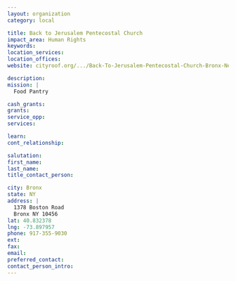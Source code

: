 ```yaml
---
layout: organization
category: local

title: Back to Jerusalem Pentecostal Church
impact_area: Human Rights
keywords: 
location_services: 
location_offices: 
website: cityroof.org/.../Back-To-Jerusalem-Pentecostal-Church-Bronx-New-York

description: 
mission: |
  Food Pantry

cash_grants: 
grants: 
service_opp: 
services: 

learn: 
cont_relationship: 

salutation: 
first_name: 
last_name: 
title_contact_person: 

city: Bronx
state: NY
address: |
  1378 Boston Road    
  Bronx NY 10456
lat: 40.832378
lng: -73.897957
phone: 917-355-9030
ext: 
fax: 
email: 
preferred_contact: 
contact_person_intro: 
---
```

